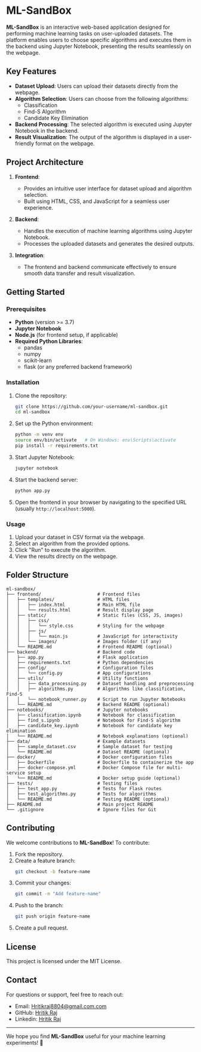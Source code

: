 # ML-SandBox

**ML-SandBox** is an interactive web-based application designed for performing machine learning tasks on user-uploaded datasets. The platform enables users to choose specific algorithms and executes them in the backend using Jupyter Notebook, presenting the results seamlessly on the webpage.

## Key Features

- **Dataset Upload**: Users can upload their datasets directly from the webpage.
- **Algorithm Selection**: Users can choose from the following algorithms:
  - Classification
  - Find-S Algorithm
  - Candidate Key Elimination
- **Backend Processing**: The selected algorithm is executed using Jupyter Notebook in the backend.
- **Result Visualization**: The output of the algorithm is displayed in a user-friendly format on the webpage.

## Project Architecture

1. **Frontend**:
   - Provides an intuitive user interface for dataset upload and algorithm selection.
   - Built using HTML, CSS, and JavaScript for a seamless user experience.

2. **Backend**:
   - Handles the execution of machine learning algorithms using Jupyter Notebook.
   - Processes the uploaded datasets and generates the desired outputs.

3. **Integration**:
   - The frontend and backend communicate effectively to ensure smooth data transfer and result visualization.

## Getting Started

### Prerequisites

- **Python** (version >= 3.7)
- **Jupyter Notebook**
- **Node.js** (for frontend setup, if applicable)
- **Required Python Libraries**:
  - pandas
  - numpy
  - scikit-learn
  - flask (or any preferred backend framework)

### Installation

1. Clone the repository:
   ```bash
   git clone https://github.com/your-username/ml-sandbox.git
   cd ml-sandbox
   ```

2. Set up the Python environment:
   ```bash
   python -m venv env
   source env/bin/activate   # On Windows: env\Scripts\activate
   pip install -r requirements.txt
   ```

3. Start Jupyter Notebook:
   ```bash
   jupyter notebook
   ```

4. Start the backend server:
   ```bash
   python app.py
   ```

5. Open the frontend in your browser by navigating to the specified URL (usually `http://localhost:5000`).

### Usage

1. Upload your dataset in CSV format via the webpage.
2. Select an algorithm from the provided options.
3. Click "Run" to execute the algorithm.
4. View the results directly on the webpage.

## Folder Structure

```
ml-sandbox/
├── frontend/                     # Frontend files
│   ├── templates/                # HTML files
│   │   ├── index.html            # Main HTML file
│   │   └── results.html          # Result display page
│   ├── static/                   # Static files (CSS, JS, images)
│   │   ├── css/
│   │   │   └── style.css         # Styling for the webpage
│   │   ├── js/
│   │   │   └── main.js           # JavaScript for interactivity
│   │   └── images/               # Images folder (if any)
│   └── README.md                 # Frontend README (optional)
├── backend/                      # Backend code
│   ├── app.py                    # Flask application
│   ├── requirements.txt          # Python dependencies
│   ├── config/                   # Configuration files
│   │   └── config.py             # App configurations
│   ├── utils/                    # Utility functions
│   │   ├── data_processing.py    # Dataset handling and preprocessing
│   │   ├── algorithms.py         # Algorithms like classification, Find-S
│   │   └── notebook_runner.py    # Script to run Jupyter Notebooks
│   └── README.md                 # Backend README (optional)
├── notebooks/                    # Jupyter notebooks
│   ├── classification.ipynb      # Notebook for classification
│   ├── find_s.ipynb              # Notebook for Find-S algorithm
│   ├── candidate_key.ipynb       # Notebook for candidate key elimination
│   └── README.md                 # Notebook explanations (optional)
├── data/                         # Example datasets
│   ├── sample_dataset.csv        # Sample dataset for testing
│   └── README.md                 # Dataset README (optional)
├── docker/                       # Docker configuration files
│   ├── Dockerfile                # Dockerfile to containerize the app
│   ├── docker-compose.yml        # Docker Compose file for multi-service setup
│   └── README.md                 # Docker setup guide (optional)
├── tests/                        # Testing files
│   ├── test_app.py               # Tests for Flask routes
│   ├── test_algorithms.py        # Tests for algorithms
│   └── README.md                 # Testing README (optional)
├── README.md                     # Main project README
└── .gitignore                    # Ignore files for Git

```

## Contributing

We welcome contributions to **ML-SandBox**! To contribute:

1. Fork the repository.
2. Create a feature branch:
   ```bash
   git checkout -b feature-name
   ```
3. Commit your changes:
   ```bash
   git commit -m "Add feature-name"
   ```
4. Push to the branch:
   ```bash
   git push origin feature-name
   ```
5. Create a pull request.

## License

This project is licensed under the MIT License.

## Contact

For questions or support, feel free to reach out:
- Email: Hritikraj8804@gmail.com.com
- GitHub: [Hritik Raj](https://github.com/Hritikraj8804)
- Linkedin: [Hritik Raj](https://www.linkedin.com/in/hritik-raj-8804hr/)
  
---

We hope you find **ML-SandBox** useful for your machine learning experiments! 🚀
